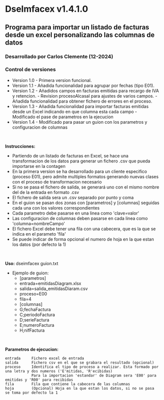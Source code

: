 # DseImfacex v1.4.1.0
## Programa para importar un listado de facturas desde un excel personalizando las columnas de datos

### Desarrollado por Carlos Clemente (12-2024)

### Control de versiones
 - Version 1.0	- Primera version funcional.
 - Version 1.1	- Añadida funcionalidad para agrupar por fechas (tipo E01).
 - Version 1.2	- Añadidos campos en facturas emitidas para recargo de IVA y retencion. 
				- Revision procesoAlcasal para ajustes de varios campos.
				- Añadida funcionalidad para obtener fichero de errores en el proceso.
 - Version 1.3	- Añadida funcionalidad para importar facturas emitidas desde un Excel indicando en que columna esta cada campo
				- Modificado el pase de parametros en la ejecucion
 - Version 1.4	- Modificado para pasar un guion con los parametros y configuracion de columnas
<br>

**Instrucciones:**
 - Partiendo de un listado de facturas en Excel, se hace una transformacion de los datos para generar
   un fichero .csv que pueda importarse en la contagen
 - En la primera version se ha desarrollado para un cliente especifico (proceso E01), pero admite multiples formatos
   generando nuevas clases con el proceso de transformacion necesario
 - Si no se pasa el fichero de salida, se generará uno con el mismo nombre del de la entrada en formato .csv
 - El fichero de salida sera un .csv separado por punto y coma
 - En el guion se pasan dos zonas con [parametros] y [columnas] seguidas cada una con los valores correspondientes
 - Cada parametro debe pasarse en una linea como 'clave=valor'
 - Las configuracion de columnas deben pasarse en cada linea como 'columna=nombreCampo'
 - El fichero Excel debe tener una fila con una cabecera, que es la que se indica en el parameto 'fila'
 - Se puede indicar de forma opcional el numero de hoja en la que estan los datos (por defecto la 1)
<br>

**Uso:**
dseimfacex guion.txt
* Ejemplo de guion:
	* [parametros]
	* entrada=emitidasDiagram.xlsx
	* salida=salida_emitidasDiaram.csv
	* proceso=E00
	* fila=4
	* [columnas]
	* G;fechaFactura
	* C;periodoFactura
	* D;serieFactura
	* E;numeroFactura
	* H;nifFactura
<br>

**Parametros de ejecucion:** 
```
entrada		Fichero excel de entrada
salida		Fichero csv en el que se grabara el resultado (opcional)
proceso		Identifica el tipo de proceso a realizar. Esta formado por una letra y dos numeros ('E'mitidas, 'R'ecibidas)
			Para la importacion 'estandar' de Diagram sera 'E00' para emitidas y 'R00' para recibidas
fila		Fila que contiene la cabecera de las columnas
hoja		(Opcional) Hoja en la que estan los datos, si no se pasa se toma por defecto la 1